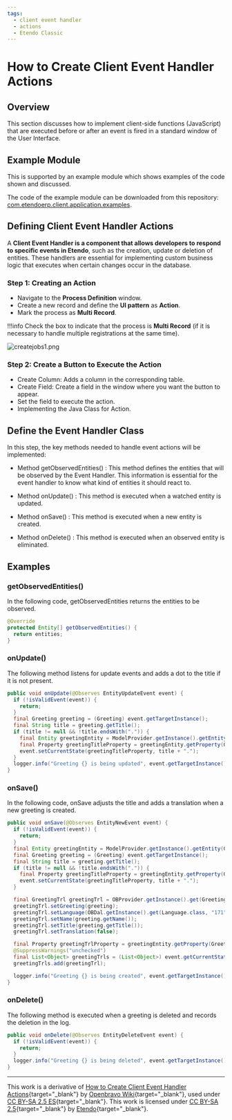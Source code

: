 ```yaml
---
tags:
  - client event handler
  - actions
  - Etendo Classic
---
```


#  How to Create Client Event Handler Actions
  
##  Overview

  This section discusses how to implement client-side functions (JavaScript) that are executed before or after an event is fired in a standard window of the User Interface.
  
##  Example Module

  This is supported by an example module which shows examples of the code shown and discussed.

  The code of the example module can be downloaded from this repository:
  [com.etendoerp.client.application.examples](https://github.com/etendosoftware/com.etendoerp.client.application.examples/blob/main/src/com/etendoerp/client/application/examples/GreetingEventHandler.java).

##  Defining Client Event Handler Actions

  A **Client Event Handler is a component that allows developers to respond to specific events in Etendo**, such as the creation, update or deletion of entities. These handlers are essential for implementing custom business logic that executes when certain changes occur in the database.

### Step 1: Creating an Action

  * Navigate to the **Process Definition** window.
  * Create a new record and define the **UI pattern** as **Action**.
  * Mark the process as **Multi Record**.

!!!info
    Check the box to indicate that the process is **Multi Record** (if it is necessary to handle multiple registrations at the same time).

![createjobs1.png](https://docs.etendo.software/latest/assets/legacy/technicaldocumentation/platform/createjobs1.png)

### Step 2: Create a Button to Execute the Action

  * Create Column: Adds a column in the corresponding table.
  * Create Field: Create a field in the window where you want the button to appear.
  * Set the field to execute the action.
  * Implementing the Java Class for Action.

##  Define the Event Handler Class
  In this step, the key methods needed to handle event actions will be implemented:

  * Method getObservedEntities() : This method defines the entities that will be observed by the Event Handler. This information is essential for the event handler to know what kind of entities it should react to.

  * Method onUpdate() : This method is executed when a watched entity is updated.

  * Method onSave() : This method is executed when a new entity is created.

  * Method onDelete() : This method is executed when an observed entity is eliminated.

## Examples

### getObservedEntities()
In the following code, getObservedEntities returns the entities to be observed.
```java 
@Override
protected Entity[] getObservedEntities() {
  return entities;
}
```   

### onUpdate()
The following method listens for update events and adds a dot to the title if it is not present.
```java
public void onUpdate(@Observes EntityUpdateEvent event) {
  if (!isValidEvent(event)) {
    return;
  }
  final Greeting greeting = (Greeting) event.getTargetInstance();
  final String title = greeting.getTitle();
  if (title != null && !title.endsWith(".")) {
    final Entity greetingEntity = ModelProvider.getInstance().getEntity(Greeting.ENTITY_NAME);
    final Property greetingTitleProperty = greetingEntity.getProperty(Greeting.PROPERTY_TITLE);
    event.setCurrentState(greetingTitleProperty, title + ".");
  }
  logger.info("Greeting {} is being updated", event.getTargetInstance().getId());
}
```
### onSave()
In the following code, onSave adjusts the title and adds a translation when a new greeting is created.
```java 
public void onSave(@Observes EntityNewEvent event) {
  if (!isValidEvent(event)) {
    return;
  }
  final Entity greetingEntity = ModelProvider.getInstance().getEntity(Greeting.ENTITY_NAME);
  final Greeting greeting = (Greeting) event.getTargetInstance();
  final String title = greeting.getTitle();
  if (title != null && !title.endsWith(".")) {
    final Property greetingTitleProperty = greetingEntity.getProperty(Greeting.PROPERTY_TITLE);
    event.setCurrentState(greetingTitleProperty, title + ".");
  }

  final GreetingTrl greetingTrl = OBProvider.getInstance().get(GreetingTrl.class);
  greetingTrl.setGreeting(greeting);
  greetingTrl.setLanguage(OBDal.getInstance().get(Language.class, "171"));
  greetingTrl.setName(greeting.getName());
  greetingTrl.setTitle(greeting.getTitle());
  greetingTrl.setTranslation(false);

  final Property greetingTrlProperty = greetingEntity.getProperty(Greeting.PROPERTY_GREETINGTRLLIST);
  @SuppressWarnings("unchecked")
  final List<Object> greetingTrls = (List<Object>) event.getCurrentState(greetingTrlProperty);
  greetingTrls.add(greetingTrl);

  logger.info("Greeting {} is being created", event.getTargetInstance().getId());
}
``` 

### onDelete()
The following method is executed when a greeting is deleted and records the deletion in the log.
```java 
public void onDelete(@Observes EntityDeleteEvent event) {
  if (!isValidEvent(event)) {
    return;
  }
  logger.info("Greeting {} is being deleted", event.getTargetInstance().getId());
}
```

---

This work is a derivative of [How to Create Client Event Handler Actions](http://wiki.openbravo.com/wiki/How_to_create_client_event_handler_actions){target="\_blank"} by [Openbravo Wiki](http://wiki.openbravo.com/wiki/Welcome_to_Openbravo){target="\_blank"}, used under [CC BY-SA 2.5 ES](https://creativecommons.org/licenses/by-sa/2.5/es/){target="\_blank"}. This work is licensed under [CC BY-SA 2.5](https://creativecommons.org/licenses/by-sa/2.5/){target="\_blank"} by [Etendo](https://etendo.software){target="\_blank"}.